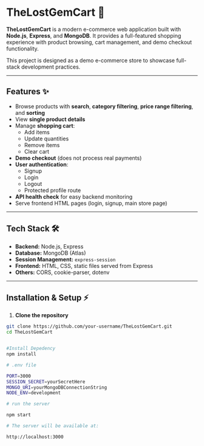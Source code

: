 # TheLostGemCart 🛒

**TheLostGemCart** is a modern e-commerce web application built with **Node.js**, **Express**, and **MongoDB**. It provides a full-featured shopping experience with product browsing, cart management, and demo checkout functionality.  

This project is designed as a demo e-commerce store to showcase full-stack development practices.

---

## Features ✨

- Browse products with **search**, **category filtering**, **price range filtering**, and **sorting**
- View **single product details**
- Manage **shopping cart**:
  - Add items
  - Update quantities
  - Remove items
  - Clear cart
- **Demo checkout** (does not process real payments)
- **User authentication**:
  - Signup
  - Login
  - Logout
  - Protected profile route
- **API health check** for easy backend monitoring
- Serve frontend HTML pages (login, signup, main store page)

---

## Tech Stack 🛠️

- **Backend:** Node.js, Express
- **Database:** MongoDB (Atlas)
- **Session Management:** `express-session`
- **Frontend:** HTML, CSS, static files served from Express
- **Others:** CORS, cookie-parser, dotenv

---

## Installation & Setup ⚡

1. **Clone the repository**
```bash
git clone https://github.com/your-username/TheLostGemCart.git
cd TheLostGemCart


#Install Depedency 
npm install

# .env file 

PORT=3000
SESSION_SECRET=yourSecretHere
MONGO_URI=yourMongoDBConnectionString
NODE_ENV=development

# run the server 

npm start

# The server will be available at:

http://localhost:3000

